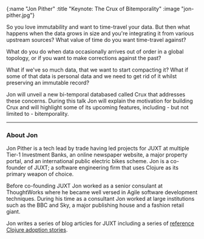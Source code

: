 {:name  "Jon Pither"
 :title "Keynote: The Crux of Bitemporality"
 :image "jon-pither.jpg"}

So you love immutability and want to time-travel your data. But then what happens when the data grows in size and you're integrating it from various upstream sources? What value of time do you want time-travel against?

What do you do when data occasionally arrives out of order in a global topology, or if you want to make corrections against the past?

What if we've so much data, that we want to start compacting it? What if some of that data is personal data and we need to get rid of it whilst preserving an immutable record?

Jon will unveil a new bi-temporal databased called Crux that addresses these concerns. During this talk Jon will explain the motivation for building Crux and will highlight some of its upcoming features, including - but not limited to - bitemporality.

---

### About Jon

Jon Pither is a tech lead by trade having led projects for JUXT at multiple Tier-1 Investment Banks, an online newspaper website, a major property portal, and an international public electric bikes scheme. Jon is a co-founder of JUXT; a software engineering firm that uses Clojure as its primary weapon of choice.

Before co-founding JUXT Jon worked as a senior consulant at ThoughtWorks where he became well versed in Agile software development techniques. During his time as a consultant Jon worked at large institutions such as the BBC and Sky, a major publishing house and a fashion retail giant.

Jon writes a series of blog articles for JUXT including a series of [reference Clojure adoption stories](https://juxt.pro/clojure-in.html).

